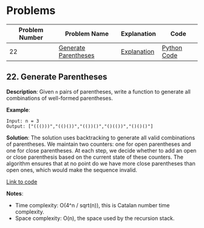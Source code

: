 # Problems

| Problem Number | Problem Name                         | Explanation                                      | Code                                              |
|----------------|--------------------------------------|--------------------------------------------------|---------------------------------------------------|
| 22             | [Generate Parentheses](#22-generate-parentheses) | [Explanation](#22-generate-parentheses)          | [Python Code](./022_generate_parentheses.py)      |

## 22. Generate Parentheses

**Description**:
Given `n` pairs of parentheses, write a function to generate all combinations of well-formed parentheses.

**Example**:
```plaintext
Input: n = 3
Output: ["((()))","(()())","(())()","()(())","()()()"]
```

**Solution**:
The solution uses backtracking to generate all valid combinations of parentheses. We maintain two counters: one for open parentheses and one for close parentheses. At each step, we decide whether to add an open or close parenthesis based on the current state of these counters. The algorithm ensures that at no point do we have more close parentheses than open ones, which would make the sequence invalid.

[Link to code](022_generate_parentheses.py)

**Notes**:
- Time complexity: O(4^n / sqrt(n)), this is Catalan number time complexity.
- Space complexity: O(n), the space used by the recursion stack.